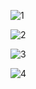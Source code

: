 ![1](https://github.com/user-attachments/assets/d9793785-befa-4d1f-9ead-051a4b990acd)

![2](https://github.com/user-attachments/assets/7719c659-b744-4f7f-a782-ae6e902f4829)

![3](https://github.com/user-attachments/assets/a28e96c6-9f37-4764-9a29-20354164e294)

![4](https://github.com/user-attachments/assets/12b05380-085b-42c3-b66f-97b580b3b8af)
